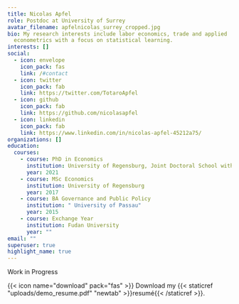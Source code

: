 ```yaml
---
title: Nicolas Apfel
role: Postdoc at University of Surrey
avatar_filename: apfelnicolas_surrey_cropped.jpg
bio: My research interests include labor economics, trade and applied
  econometrics with a focus on statistical learning.
interests: []
social:
  - icon: envelope
    icon_pack: fas
    link: /#contact
  - icon: twitter
    icon_pack: fab
    link: https://twitter.com/TotaroApfel
  - icon: github
    icon_pack: fab
    link: https://github.com/nicolasapfel
  - icon: linkedin
    icon_pack: fab
    link: https://www.linkedin.com/in/nicolas-apfel-45212a75/
organizations: []
education:
  courses:
    - course: PhD in Economics
      institution: University of Regensburg, Joint Doctoral School with LMU Munich
      year: 2021
    - course: MSc Economics
      institution: University of Regensburg
      year: 2017
    - course: BA Governance and Public Policy
      institution: " University of Passau"
      year: 2015
    - course: Exchange Year
      institution: Fudan University
      year: ""
email: ""
superuser: true
highlight_name: true
---
```

Work in Progress

{{< icon name="download" pack="fas" >}} Download my {{< staticref "uploads/demo_resume.pdf" "newtab" >}}resumé{{< /staticref >}}.